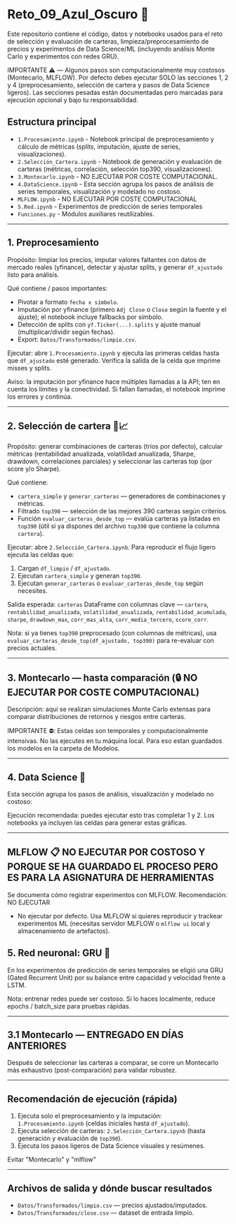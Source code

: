 # Reto_09_Azul_Oscuro 🚀

Este repositorio contiene el código, datos y notebooks usados para el reto de selección y evaluación de carteras, limpieza/preprocesamiento de precios y experimentos de Data Science/ML (incluyendo análisis Monte Carlo y experimentos con redes GRU).

IMPORTANTE ⚠️ — Algunos pasos son computacionalmente muy costosos (Montecarlo, MLFLOW). Por defecto debes ejecutar SOLO las secciones 1, 2 y 4 (preprocesamiento, selección de cartera y pasos de Data Science ligeros). Las secciones pesadas están documentadas pero marcadas para ejecución opcional y bajo tu responsabilidad.

## Estructura principal
- `1.Procesamiento.ipynb` - Notebook principal de preprocesamiento y cálculo de métricas (splits, imputación, ajuste de series, visualizaciones).
- `2.Selección_Cartera.ipynb` - Notebook de generación y evaluación de carteras (métricas, correlación, selección top390, visualizaciones).
- `3.Montecarlo.ipynb` - NO EJECUTAR POR COSTE COMPUTACIONAL. 
- `4.DataScience.ipynb` - Esta sección agrupa los pasos de análisis de series temporales, visualización y modelado no costoso.
- `MLFLOW.ipynb` - NO EJECUTAR POR COSTE COMPUTACIONAL
- `5.Red.ipynb` - Experimentos de predicción de series temporales
- `Funciones.py` - Módulos auxiliares reutilizables.
---

## 1. Preprocesamiento

Propósito: limpiar los precios, imputar valores faltantes con datos de mercado reales (yfinance), detectar y ajustar splits, y generar `df_ajustado` listo para análisis.

Qué contiene / pasos importantes:
- Pivotar a formato `fecha x símbolo`.
- Imputación por yfinance (primero `Adj Close` o `Close` según la fuente y el ajuste); el notebook incluye fallbacks por símbolo.
- Detección de splits con `yf.Ticker(...).splits` y ajuste manual (multiplicar/dividir según fechas).
- Export: `Datos/Transformados/limpio.csv`.

Ejecutar: abre `1.Procesamiento.ipynb` y ejecuta las primeras celdas hasta que `df_ajustado` esté generado. Verifica la salida de la celda que imprime misses y splits.

Aviso: la imputación por yfinance hace múltiples llamadas a la API; ten en cuenta los límites y la conectividad. Si fallan llamadas, el notebook imprime los errores y continúa.

---

## 2. Selección de cartera 🧾📈

Propósito: generar combinaciones de carteras (tríos por defecto), calcular métricas (rentabilidad anualizada, volatilidad anualizada, Sharpe, drawdown, correlaciones parciales) y seleccionar las carteras top (por score y/o Sharpe).

Qué contiene:
- `cartera_simple` y `generar_carteras` — generadores de combinaciones y métricas.
- Filtrado `top390` — selección de las mejores 390 carteras según criterios.
- Función `evaluar_carteras_desde_top` — evalúa carteras ya listadas en `top390` (útil si ya dispones del archivo `top390` que contiene la columna `cartera`).

Ejecutar: abre `2.Selección_Cartera.ipynb`. Para reproducir el flujo ligero ejecuta las celdas que:
1. Cargan `df_limpio` / `df_ajustado`.
2. Ejecutan `cartera_simple` y generan `top390`.
3. Ejecutan `generar_carteras` o `evaluar_carteras_desde_top` según necesites.

Salida esperada: `carteras` DataFrame con columnas clave — `cartera`, `rentabilidad_anualizada`, `volatilidad_anualizada`, `rentabilidad_acumulada`, `sharpe`, `drawdown_max`, `corr_mas_alta`, `corr_media_tercero`, `score_corr`.

Nota: si ya tienes `top390` preprocesado (con columnas de métricas), usa `evaluar_carteras_desde_top(df_ajustado, top390)` para re-evaluar con precios actuales.

---

## 3. Montecarlo — hasta comparación (🔒 NO EJECUTAR POR COSTE COMPUTACIONAL)

Descripción: aquí se realizan simulaciones Monte Carlo extensas para comparar distribuciones de retornos y riesgos entre carteras.

IMPORTANTE ⛔: Estas celdas son temporales y computacionalmente intensivas. No las ejecutes en tu máquina local. Para eso estan guardados los modelos en la carpeta de Modelos. 

---

## 4. Data Science 🧠

Esta sección agrupa los pasos de análisis, visualización y modelado no costoso:

Ejecución recomendada: puedes ejecutar esto tras completar 1 y 2. Los notebooks ya incluyen las celdas para generar estas gráficas.

---

## MLFLOW 📋 NO EJECUTAR POR COSTOSO Y PORQUE SE HA GUARDADO EL PROCESO PERO ES PARA LA ASIGNATURA DE HERRAMIENTAS

Se documenta cómo registrar experimentos con MLFLOW. Recomendación: NO EJECUTAR
- No ejecutar por defecto. Usa MLFLOW si quieres reproducir y trackear experimentos ML (necesitas servidor MLFLOW o `mlflow ui` local y almacenamiento de artefactos). 

## 5. Red neuronal: GRU 🧩

En los experimentos de predicción de series temporales se eligió una GRU (Gated Recurrent Unit) por su balance entre capacidad y velocidad frente a LSTM.

Nota: entrenar redes puede ser costoso. Si lo haces localmente, reduce epochs / batch_size para pruebas rápidas.

---

## 3.1 Montecarlo — ENTREGADO EN DÍAS ANTERIORES

Después de seleccionar las carteras a comparar, se corre un Montecarlo más exhaustivo (post-comparación) para validar robustez.

---

## Recomendación de ejecución (rápida)
1. Ejecuta solo el preprocesamiento y la imputación: `1.Procesamiento.ipynb` (celdas iniciales hasta `df_ajustado`).
2. Ejecuta selección de carteras: `2.Selección_Cartera.ipynb` (hasta generación y evaluación de `top390`).
3. Ejecuta los pasos ligeros de Data Science visuales y resúmenes.

Evitar "Montecarlo" y "mlflow"

---

## Archivos de salida y dónde buscar resultados

- `Datos/Transformados/limpio.csv` — precios ajustados/imputados.
- `Datos/Transformados/close.csv` — dataset de entrada limpio.

